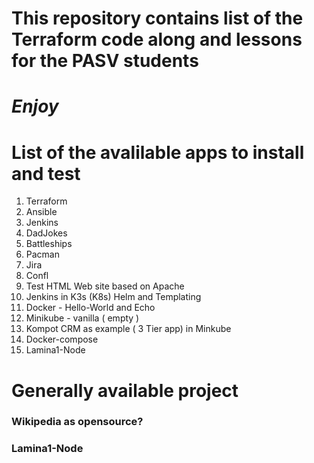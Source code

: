 # This repository contains list of the Terraform code along and lessons for the PASV students
# *Enjoy*


# List of the avalilable apps to install and test

1. Terraform
2. Ansible
3. Jenkins
4. DadJokes
5. Battleships
6. Pacman
7. Jira
8. Confl
9. Test HTML Web site based on Apache
10. Jenkins in K3s (K8s) Helm and Templating
11. Docker - Hello-World and Echo
12. Minikube - vanilla ( empty )
13. Kompot CRM as example ( 3 Tier app) in Minkube
14. Docker-compose 
15. Lamina1-Node

# Generally available project #
### Wikipedia as opensource? ###
### Lamina1-Node ###